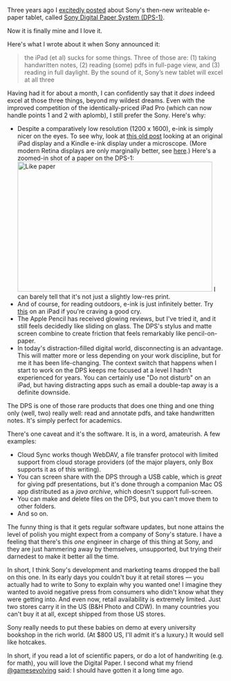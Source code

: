 <!--
.. title: Review: Sony Digital Paper
.. slug: review-sony-digital-paper
.. date: 2016-05-02 17:19:47
.. tags: ipad,technology,e-ink,gadgets,tablets
.. category: 
.. link: 
.. description: 
.. type: text
.. has_math: no
.. status: published
.. wp-status: publish
-->

<html><body><p>Three years ago I <a href="https://ilovesymposia.com/2013/05/14/apparently-im-the-only-one-excited-about-sonys-new-big-e-ink-tablet/">excitedly posted</a> about Sony's then-new writeable e-paper tablet, called <a href="http://pro.sony.com/bbsc/ssr/show-digitalpaper/resource.solutions.bbsccms-assets-show-digitalpaper-digitalpaper.shtml?PID=I:digitalpaper:digitalpaper">Sony Digital Paper System (DPS-1)</a>.

Now it is finally mine and I love it.

Here's what I wrote about it when Sony announced it:

</p><blockquote>
  the iPad (et al) sucks for some things. Three of those are: (1) taking handwritten notes,  (2) reading (some) pdfs in full-page view, and (3) reading in full daylight. By the sound of it, Sony’s new tablet will excel at all three
</blockquote>

Having had it for about a month, I can confidently say that it <em>does</em> indeed excel at those three things, beyond my wildest dreams. Even with the improved competition of the identically-priced iPad Pro (which can now handle points 1 and 2 with aplomb), I still prefer the Sony. Here's why:

<ul>
<li>Despite a comparatively low resolution (1200 x 1600), e-ink is simply nicer on the eyes. To see why, look at <a href="http://www.bit-101.com/blog/?p=2722">this old post</a> looking at an original iPad display and a Kindle e-ink display under a microscope. (More modern Retina displays are only marginally better, see <a href="http://prometheus.med.utah.edu/~bwjones/2010/06/apple-retina-display/">here</a>.) Here's a zoomed-in shot of a paper on the DPS-1: <img src="https://ilovesymposia.files.wordpress.com/2016/05/dps1-text-zoom.png?w=450" alt="Like paper" width="450" height="300" class="aligncenter size-medium wp-image-689"> I can barely tell that it's not just a slightly low-res print.</li>
<li>And of course, for reading outdoors, e-ink is just infinitely better. Try <a href="/2016/05/dps-beach.jpg">this</a> on an iPad if you're craving a good cry.</li>
<li>The Apple Pencil has received glowing reviews, but I've tried it, and it still feels decidedly like sliding on glass. The DPS's stylus and matte screen combine to create friction that feels remarkably like pencil-on-paper.</li>
<li>In today's distraction-filled digital world, disconnecting is an advantage. This will matter more or less depending on your work discipline, but for me it has been life-changing. The context switch that happens when I start to work on the DPS keeps me focused at a level I hadn't experienced for years. You can certainly use "Do not disturb" on an iPad, but having distracting apps such as email a double-tap away is a definite downside.</li>
</ul>

The DPS is one of those rare products that does one thing and one thing only (well, two) really well: read and annotate pdfs, and take handwritten notes. It's simply perfect for academics.

There's one caveat and it's the software. It is, in a word, amateurish. A few examples:

<ul>
<li>Cloud Sync works though WebDAV, a file transfer protocol with limited support from cloud storage providers (of the major players, only Box supports it as of this writing).</li>
<li>You can screen share with the DPS through a USB cable, which is <em>great</em> for giving pdf presentations, but it's done through a companion Mac OS app distributed as a <em>java archive</em>, which doesn't support full-screen.</li>
<li>You can make and delete files on the DPS, but you can't move them to other folders.</li>
<li>And so on.</li>
</ul>

The funny thing is that it gets regular software updates, but none attains the level of polish you might expect from a company of Sony's stature. I have a feeling that there's this <em>one</em> engineer in charge of this thing at Sony, and they are just hammering away by themselves, unsupported, but trying their darnedest to make it better all the time.

In short, I think Sony's development and marketing teams dropped the ball on this one. In its early days you couldn't buy it at retail stores — you actually had to write to Sony to explain why you wanted one! I imagine they wanted to avoid negative press from consumers who didn't know what they were getting into. And even now, retail availability is extremely limited. Just two stores carry it in the US (B&amp;H Photo and CDW). In many countries you can't buy it at all, except shipped from those US stores.

Sony really needs to put these babies on demo at every university bookshop in the rich world. (At $800 US, I'll admit it's a luxury.) It would sell like hotcakes.

In short, if you read a lot of scientific papers, or do a lot of handwriting (e.g. for math), you will love the Digital Paper. I second what my friend <a href="https://twitter.com/gamesevolving">@gamesevolving</a> said: I should have gotten it a long time ago.</body></html>

